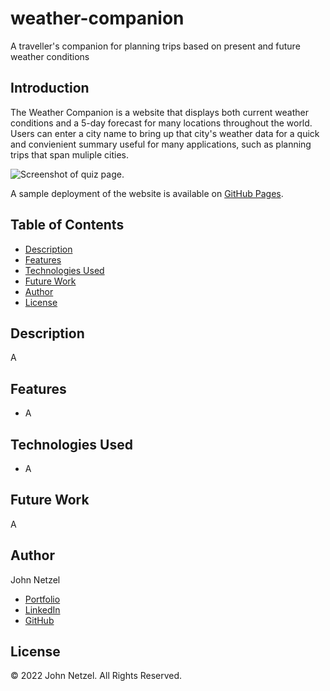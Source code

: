 # weather-companion
A traveller's companion for planning trips based on present and future weather conditions


## Introduction 

The Weather Companion is a website that displays both current weather conditions and a 5-day forecast for many locations throughout the world. Users can enter a city name to bring up that city's weather data for a quick and convienient summary useful for many applications, such as planning trips that span muliple cities.

![Screenshot of quiz page.](https://github.com/CommieDog/weather-companion/blob/main/assets/images/readme/weather-companion-screenshot.jpg)

A sample deployment of the website is available on [GitHub Pages](https://commiedog.github.io/weather-companion/).


## Table of Contents

* [Description](#description)
* [Features](#features)
* [Technologies Used](#technologies-used)
* [Future Work](#future-work)
* [Author](#author)
* [License](#license)


## Description

A


## Features

* A


## Technologies Used

* A


## Future Work

A


## Author

John Netzel
* [Portfolio](https://commiedog.github.io/my-portfolio/)
* [LinkedIn](https://www.linkedin.com/in/john-netzel-481112129/)
* [GitHub](https://github.com/CommieDog)

## License
&copy; 2022 John Netzel. All Rights Reserved.